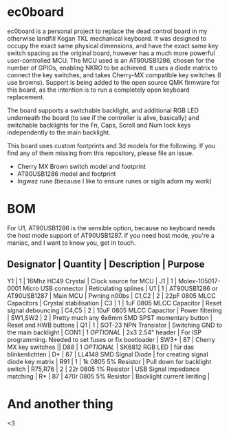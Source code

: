 ec0board
========

ec0board is a personal project to replace the dead control board in my otherwise landfill Kogan TKL mechanical keyboard.
It was designed to occupy the exact same physical dimensions, and have the exact same key switch spacing as the original board, however has a much more powerful user-controlled MCU.
The MCU used is an AT90USB1286, chosen for the number of GPIOs, enabling NKRO to be achieved. It uses a diode matrix to connect the key switches, and takes Cherry-MX compatible key switches (I use browns).
Support is being added to the open source QMK firmware for this board, as the intention is to run a completely open keyboard replacement.

The board supports a switchable backlight, and additional RGB LED underneath the board (to see if the controller is alive, basically) and switchable backlights for the Fn, Caps, Scroll and Num lock keys independently to the main backlight.

This board uses custom footprints and 3d models for the following. If you find any of them missing from this repository, please file an issue.
* Cherry MX Brown switch model and footprint
* AT90USB1286 model and footprint
* Ingwaz rune (because I like to ensure runes or sigils adorn my work)

BOM
===

For U1, AT90USB1286 is the sensible option, because no keyboard needs the host mode support of AT90USB1287.
If you need host mode, you're a maniac, and I want to know you, get in touch.

Designator | Quantity | Description | Purpose
---------------------------------------------
Y1 | 1 | 16Mhz HC49 Crystal | Clock source for MCU |
J1 | 1 | Molex-105017-0001 Micro USB connector | Reticulating splines |
U1 | 1 | AT90USB1286 or AT90USB1287 | Main MCU | Pwning n00bs |
C1,C2 | 2 | 22pF 0805 MLCC Capacitors | Crystal stabilisation |
C3 | 1 | 1uF 0805 MLCC Capacitor | Reset signal debouncing |
C4,C5 | 2 | 10uF 0805 MLCC Capacitor | Power filtering |
SW1,SW2 | 2 | Pretty much any 6x6mm SMD SPST momentary button | Reset and HWB buttons |
Q1 | 1 | SOT-23 NPN Transistor | Switching GND to the main backlight |
CON1 | 1 *OPTIONAL* | 2x3 2.54" header | For ISP programming. Needed to set fuses or fix bootloader |
SW3+ | 87 | Cherry MX key switches ||
D88 | 1 *OPTIONAL* | SK6812 RGB LED | für das blinkenlichten |
D\* | 87 | LL4148 SMD Signal Diode | for creating signal diode key matrix |
R91 | 1 | 1k 0805 5% Resistor | Pull down for backlight switch |
R75,R76 | 2 | 22r 0805 1% Resistor | USB Signal impedance matching |
R\* | 87 | 470r 0805 5% Resistor | Backlight current limiting |

And another thing
=================

<3
